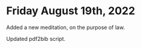 # Friday August 19th, 2022

Added a new meditation, on the purpose of law.

Updated pdf2bib script.
